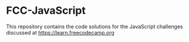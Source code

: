 # FCC-JavaScript
This repository contains the code solutions for the JavaScript challenges discussed at https://learn.freecodecamp.org
